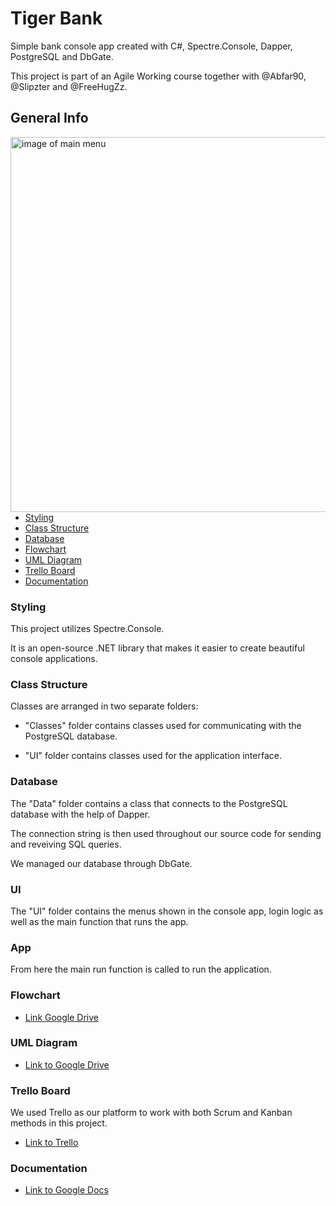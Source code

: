 # Tiger Bank
Simple bank console app created with C#, Spectre.Console, Dapper, PostgreSQL and DbGate.

This project is part of an Agile Working course together with @Abfar90, @Slipzter and @FreeHugZz.


## General Info
<img align="right" src="https://i.imgur.com/a8l79xc.png" alt="image of main menu" width="600"/>
 
* [Styling](#styling)  
* [Class Structure](#class-structure) 
* [Database](#database)
* [Flowchart](#flowchart)
* [UML Diagram](#uml-diagram)
* [Trello Board](#trello-board)
* [Documentation](#documentation)






### Styling

This project utilizes Spectre.Console.

It is an open-source .NET library that makes it easier to create beautiful console applications.

### Class Structure

Classes are arranged in two separate folders:

* "Classes" folder contains classes used for communicating with the PostgreSQL database.

* "UI" folder contains classes used for the application interface.

### Database

The "Data" folder contains a class that connects to the PostgreSQL database with the help of Dapper.

The connection string is then used throughout our source code for sending and reveiving SQL queries.

We managed our database through DbGate.

### UI

The "UI" folder contains the menus shown in the console app, login logic as well as the main function that runs the app.

### App

From here the main run function is called to run the application.

### Flowchart

* [Link Google Drive](https://drive.google.com/file/d/1JkZSbX0GtFmuHuBuBUc7mL0IaeXwHLqw/view)

### UML Diagram

* [Link to Google Drive](https://drive.google.com/file/d/1vQCeu-K2J1Fc-qbsBWSIx2MGAxsK7aLp/view)

### Trello Board

We used Trello as our platform to work with both Scrum and Kanban methods in this project.

* [Link to Trello](https://trello.com/b/JPEY79RS/grupp-tiger)

### Documentation

* [Link to Google Docs](https://docs.google.com/document/d/1PXuPlDIb2KL5CljzvGSZehhklAQ95fgmnQBlaUXjZ2c/edit#heading=h.p3k3bvy20e9)
